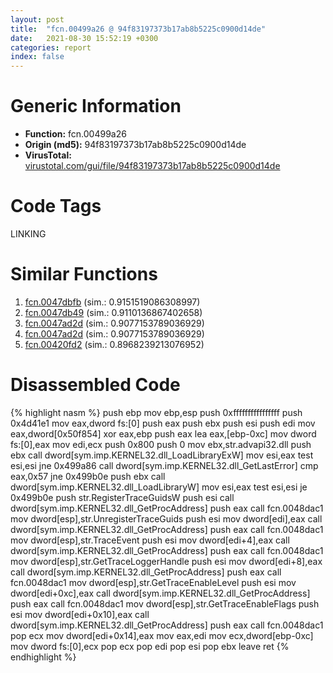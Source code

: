 ```yaml
---
layout: post
title:  "fcn.00499a26 @ 94f83197373b17ab8b5225c0900d14de"
date:   2021-08-30 15:52:19 +0300
categories: report
index: false
---
```


# Generic Information
- **Function:** fcn.00499a26
- **Origin (md5):** 94f83197373b17ab8b5225c0900d14de
- **VirusTotal:** [virustotal.com/gui/file/94f83197373b17ab8b5225c0900d14de][virustotal_ref]

# Code Tags
<span class="tag" id="LINKING">LINKING</span>


# Similar Functions

1. [fcn.0047dbfb][similar_1_ref] (sim.: 0.9151519086308997)
2. [fcn.0047db49][similar_2_ref] (sim.: 0.9110136867402658)
3. [fcn.0047ad2d][similar_3_ref] (sim.: 0.9077153789036929)
4. [fcn.0047ad2d][similar_4_ref] (sim.: 0.9077153789036929)
5. [fcn.00420fd2][similar_5_ref] (sim.: 0.8968239213076952)


# Disassembled Code

{% highlight nasm %}
push ebp
mov ebp,esp
push 0xffffffffffffffff
push 0x4d41e1
mov eax,dword fs:[0]
push eax
push ebx
push esi
push edi
mov eax,dword[0x50f854]
xor eax,ebp
push eax
lea eax,[ebp-0xc]
mov dword fs:[0],eax
mov edi,ecx
push 0x800
push 0
mov ebx,str.advapi32.dll
push ebx
call dword[sym.imp.KERNEL32.dll_LoadLibraryExW]
mov esi,eax
test esi,esi
jne 0x499a86
call dword[sym.imp.KERNEL32.dll_GetLastError]
cmp eax,0x57
jne 0x499b0e
push ebx
call dword[sym.imp.KERNEL32.dll_LoadLibraryW]
mov esi,eax
test esi,esi
je 0x499b0e
push str.RegisterTraceGuidsW
push esi
call dword[sym.imp.KERNEL32.dll_GetProcAddress]
push eax
call fcn.0048dac1
mov dword[esp],str.UnregisterTraceGuids
push esi
mov dword[edi],eax
call dword[sym.imp.KERNEL32.dll_GetProcAddress]
push eax
call fcn.0048dac1
mov dword[esp],str.TraceEvent
push esi
mov dword[edi+4],eax
call dword[sym.imp.KERNEL32.dll_GetProcAddress]
push eax
call fcn.0048dac1
mov dword[esp],str.GetTraceLoggerHandle
push esi
mov dword[edi+8],eax
call dword[sym.imp.KERNEL32.dll_GetProcAddress]
push eax
call fcn.0048dac1
mov dword[esp],str.GetTraceEnableLevel
push esi
mov dword[edi+0xc],eax
call dword[sym.imp.KERNEL32.dll_GetProcAddress]
push eax
call fcn.0048dac1
mov dword[esp],str.GetTraceEnableFlags
push esi
mov dword[edi+0x10],eax
call dword[sym.imp.KERNEL32.dll_GetProcAddress]
push eax
call fcn.0048dac1
pop ecx
mov dword[edi+0x14],eax
mov eax,edi
mov ecx,dword[ebp-0xc]
mov dword fs:[0],ecx
pop ecx
pop edi
pop esi
pop ebx
leave 
ret 
{% endhighlight %}


[similar_1_ref]: /report/fcn.0047dbfb@ba63c5f75a2177720b184529dbf918cf
[similar_2_ref]: /report/fcn.0047db49@843c4207147f5bab0e104024677fd9ec
[similar_3_ref]: /report/fcn.0047ad2d@9b5524245506621a9773176393787e61
[similar_4_ref]: /report/fcn.0047ad2d@27ac6b5c7fa1ad11790cdc733c25a701
[similar_5_ref]: /report/fcn.00420fd2@065d95e046989885ac0aa05648eeda39
[virustotal_ref]: https://www.virustotal.com/gui/file/94f83197373b17ab8b5225c0900d14de
